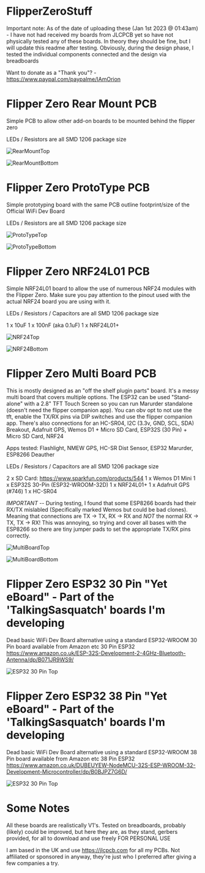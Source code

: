 # FlipperZeroStuff

Important note: As of the date of uploading these (Jan 1st 2023 @ 01:43am) - I have not had received my boards from JLCPCB yet so have not physically tested any of these boards. In theory they should be fine, but I will update this readme after testing.  Obviously, during the design phase, I tested the individual components connected and the design via breadboards


Want to donate as a "Thank you"? - https://www.paypal.com/paypalme/IAmOrion

# Flipper Zero Rear Mount PCB

Simple PCB to allow other add-on boards to be mounted behind the flipper zero

LEDs / Resistors are all SMD 1206 package size

![RearMountTop](./images/Flipper_Zero_Rear_Mount_PCB_TOP.png)

![RearMountBottom](./images/Flipper_Zero_Rear_Mount_PCB_BOTTOM.png)

# Flipper Zero ProtoType PCB

Simple prototyping board with the same PCB outline footprint/size of the Official WiFi Dev Board

LEDs / Resistors are all SMD 1206 package size

![ProtoTypeTop](./images/Flipper_Zero_ProtoType_PCB_TOP.png)

![ProtoTypeBottom](./images/Flipper_Zero_ProtoType_PCB_BOTTOM.png)


# Flipper Zero NRF24L01 PCB

Simple NRF24L01 board to allow the use of numerous NRF24 modules with the Flipper Zero.  Make sure you pay attention to the pinout used with the actual NRF24 board you are using with it.

LEDs / Resistors / Capacitors are all SMD 1206 package size

1 x 10uF 
1 x 100nF (aka 0.1uF)
1 x NRF24L01+

![NRF24Top](./images/Flipper_Zero_NRF24L01_PCB_TOP.png)

![NRF24Bottom](./images/Flipper_Zero_NRF24L01_PCB_BOTTOM.png)

# Flipper Zero Multi Board PCB

This is mostly designed as an "off the shelf plugin parts" board.  It's a messy multi board that covers multiple options.
The ESP32 can be used "Stand-alone" with a 2.8" TFT Touch Screen so you can run Marurder standalone (doesn't need the flipper companion app).  You can obv opt to not use the tft, enable the TX/RX pins via DIP switches and use the flipper companion app.  There's also connections for an HC-SR04, I2C (3.3v, GND, SCL, SDA) Breakout, Adafruit GPS, Wemos D1 + Micro SD Card, ESP32S (30 Pin) + Micro SD Card, NRF24

Apps tested: Flashlight, NMEW GPS, HC-SR Dist Sensor, ESP32 Marurder, ESP8266 Deauther

LEDs / Resistors / Capacitors are all SMD 1206 package size

2 x SD Card: https://www.sparkfun.com/products/544
1 x Wemos D1 Mini
1 x ESP32S 30-Pin (ESP32-WROOM-32D)
1 x NRF24L01+
1 x Adafruit GPS (#746)
1 x HC-SR04

*IMPORTANT* -- During testing, I found that some ESP8266 boards had their RX/TX mislabled (Specifically marked Wemos but could be bad clones).  Meaning that connections are TX -> TX, RX -> RX and *NOT* the normal RX -> TX, TX -> RX! This was annoying, so trying and cover all bases with the ESP8266 so there are tiny jumper pads to set the appropriate TX/RX pins correctly.

![MultiBoardTop](./images/Flipper_Zero_Multi_Board_PCB_TOP.png)

![MultiBoardBottom](./images/Flipper_Zero_Multi_Board_PCB_BOTTOM.png)

# Flipper Zero ESP32 30 Pin "Yet eBoard" - Part of the 'TalkingSasquatch' boards I'm developing

Dead basic WiFi Dev Board alternative using a standard ESP32-WROOM 30 Pin board available from Amazon etc
30 Pin ESP32 https://www.amazon.co.uk/ESP-32S-Development-2-4GHz-Bluetooth-Antenna/dp/B071JR9WS9/

![ESP32 30 Pin Top](./images/ESP32_30_Pin_Basic_Yet_eBoard.png)

# Flipper Zero ESP32 38 Pin "Yet eBoard" - Part of the 'TalkingSasquatch' boards I'm developing

Dead basic WiFi Dev Board alternative using a standard ESP32-WROOM 38 Pin board available from Amazon etc
38 Pin ESP32 https://www.amazon.co.uk/DUBEUYEW-NodeMCU-32S-ESP-WROOM-32-Development-Microcontroller/dp/B0BJPZ7G6D/

![ESP32 30 Pin Top](./images/ESP32_38_Pin_Basic_Yet_eBoard.png)

# Some Notes

All these boards are realistically V1's.  Tested on breadboards, probably (likely) could be improved, but here they are, as they stand, gerbers provided, for all to download and use freely FOR PERSONAL USE

I am based in the UK and use https://jlcpcb.com for all my PCBs.  Not affiliated or sponsored in anyway, they're just who I preferred after giving a few companies a try.
